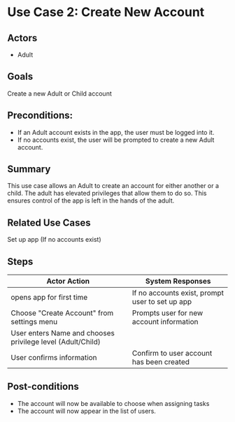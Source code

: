 # Use Case 2: Create New Account

## Actors
* Adult

## Goals
Create a new Adult or Child account

## Preconditions:
* If an Adult account exists in the app, the user must be logged into it.
* If no accounts exist, the user will be prompted to create a new Adult account.

## Summary
This use case allows an Adult to create an account for either another or a child. The adult has elevated privileges that allow them to do so. This ensures control of the app is left in the hands of the adult.

## Related Use Cases
Set up app (If no accounts exist)

## Steps
| Actor Action | System Responses |
| --- | --- |
| opens app for first time | If no accounts exist, prompt user to set up app |
| Choose "Create Account" from settings menu | Prompts user for new account information |
| User enters Name and chooses privilege level (Adult/Child) |  |
| User confirms information | Confirm to user account has been created |

## Post-conditions
* The account will now be available to choose when assigning tasks
* The account will now appear in the list of users.
